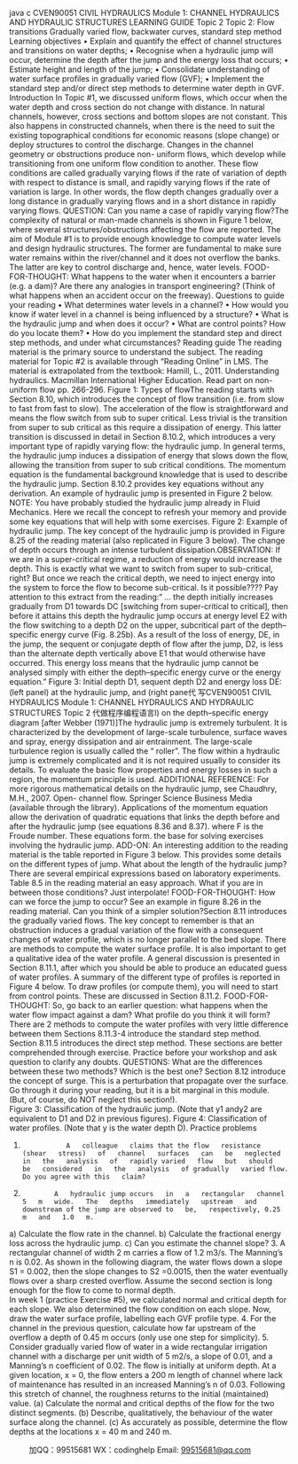 java c
CVEN90051 CIVIL HYDRAULICS 
Module    1:    CHANNEL HYDRAULICS AND HYDRAULIC STRUCTURES 
LEARNING GUIDE Topic 2
Topic 2: Flow transitions
Gradually varied flow, backwater curves, standard step method
Learning objectives 
•             Explain   and   quantify the   effect of channel structures   and   transitions   on   water   depths;
•             Recognise when   a   hydraulic jump will occur,   determine the   depth   after   the jump   and   the   energy   loss   that   occurs;
•             Estimate   height and   length   of the jump;
•          Consolidate   understanding   of   water   surface   profiles   in   gradually   varied   flow   (GVF);
• Implement the standard step   and/or   direct   step   methods to   determine   water   depth   in   GVF.
Introduction In   Topic   #1,   we   discussed    uniform   flows,   which   occur   when   the   water   depth   and   cross   section   do    not   change   with   distance. In natural   channels, however,   cross   sections   and bottom slopes   are not   constant. This   also happens in   constructed   channels,   when   there   is   the   need   to   suit the   existing   topographical   conditions   for   economic   reasons   (slope   change)   or   deploy   structures   to   control   the   discharge.   Changes   in   the   channel   geometry   or   obstructions   produce   non-   uniform   flows,   which   develop   while   transitioning   from   one   uniform   flow   condition   to   another.   These   flow   conditions   are   called gradually varying flows if   the   rate   of   variation   of   depth   with   respect   to   distance   is   small,   and rapidly varying flows if the   rate   of variation   is   large.   In   other   words, the   flow   depth   changes   gradually   over   a   long   distance   in   gradually   varying flows   and   in   a short   distance   in   rapidly varying flows.
QUESTION: Can you   name   a   case   of   rapidly varying flow?The   complexity   of   natural   or   man-made   channels   is   shown   in   Figure   1   below,   where   several   structures/obstructions   affecting   the   flow   are   reported.   The   aim   of   Module   #1   is   to   provide   enough   knowledge   to   compute   water   levels   and   design   hydraulic   structures.   The   former   are   fundamental   to   make   sure   water   remains   within   the   river/channel   and   it   does   not   overflow the   banks. The   latter   are   key to   control   discharge   and,   hence, water   levels.
FOOD-FOR-THOUGHT: What   happens   to   the   water   when   it   encounters   a   barrier   (e.g.   a   dam)?   Are   there   any   analogies   in transport   engineering?   (Think   of what   happens when   an   accident occur on   the   freeway).
Questions to guide your reading 
•            What   determines   water   levels   in   a   channel?
•             How   would   you   know   if   water   level   in   a   channel   is   being   influenced   by   a   structure?
•            What   is the   hydraulic jump   and when   does   it occur?
•            What   are   control   points?   How   do   you   locate   them?
•             How   do   you   implement   the   standard   step   and   direct   step   methods,   and   under   what   circumstances?
Reading guide The   reading   material   is the primary source to   understand the   subject. The   reading   material   for   Topic   #2   is   available   through   “Reading    Online”    in       LMS. The    material    is   extrapolated   from   the   textbook:      Hamill,      L.,   2011.      Understanding      hydraulics.   Macmillan   International   Higher   Education. Read part on non-uniform flow pp. 266-296. 
Figure 1: Types of flowThe   reading   starts   with Section 8.10,   which   introduces   the   concept   of   flow   transition   (i.e.   from   slow   to   fast      from   fast to   slow). The   acceleration   of the flow   is   straightforward   and   means the flow   switch   from   sub   to   super   critical.   Less   trivial   is   the   transition   from   super   to   sub   critical   as   this   require   a   dissipation   of   energy.   This   latter   transition   is   discussed   in   detail   in Section 8.10.2,   which      introduces   a   very    important   type    of    rapidly   varying   flow: the    hydraulic jump.    In    general   terms,   the   hydraulic   jump   induces   a   dissipation   of   energy   that   slows   down   the   flow,   allowing   the   transition   from   super   to   sub   critical   conditions.   The   momentum   equation   is   the   fundamental   background   knowledge   that   is   used   to   describe   the   hydraulic   jump.   Section 8.10.2   provides   key equations without any   derivation.   An   example   of   hydraulic jump   is   presented   in   Figure   2   below.
NOTE: You   have   probably   studied   the   hydraulic   jump   already   in   Fluid   Mechanics.   Here   we   recall   the   concept   to   refresh   your   memory and   provide some   key equations that   will   help   with   some   exercises.
Figure 2: Example of   hydraulic jump.
The   key   concept   of the   hydraulic jump   is   provided   in   Figure   8.25   of the   reading   material   (also   replicated   in   Figure   3   below). The   change of depth occurs through   an   intense turbulent   dissipation.OBSERVATION: If   we   are   in   a   super-critical   regime,   a   reduction   of   energy   would   increase   the   depth.   This   is   exactly   what   we   want to   switch from   super to   sub-critical,   right?   But   once we   reach   the   critical   depth,   we   need   to   inject   energy   into   the   system   to force the flow to   become sub-critical.   Is   it   possible????
Pay attention to this extract from   the   reading:“   … the depth initially increases gradually from D1    towards DC [switching   from   super-critical   to   critical], then before it attains this depth the hydraulic jump occurs at energy level E2 with the flow switching to a depth D2 on the upper, subcritical part of the depth–specific energy curve (Fig. 8.25b). As a result of the loss of energy, DE, in the jump, the sequent or conjugate depth of flow after the jump, D2, is less than the alternate depth vertically above    E1    that    would    otherwise    have occurred. This energy    loss means that the hydraulic jump cannot be analysed simply with either the depth–specific energy curve or the energy equation.” 
Figure 3: Initial   depth   D1,   sequent   depth   D2   and   energy   loss   DE:   (left   panel)   at   the   hydraulic   jump,   and   (right   pane代 写CVEN90051 CIVIL HYDRAULICS Module 1: CHANNEL HYDRAULICS AND HYDRAULIC STRUCTURES Topic 2
代做程序编程语言l)   on   the   depth–specific energy diagram   [after Webber   (1971)]The   hydraulic jump   is   extremely turbulent.   It   is   characterized   by the   development   of   large-scale turbulence,   surface waves   and   spray,   energy   dissipation   and   air   entrainment. The   large-scale turbulence   region   is   usually   called the “   roller”. The flow   within   a   hydraulic   jump    is    extremely    complicated    and    it    is    not   required   usually    to    consider   its   details.    To    evaluate    the   basic    flow   properties   and   energy   losses   in such   a   region, the   momentum   principle   is   used.
ADDITIONAL REFERENCE:   For   more   rigorous   mathematical   details   on   the   hydraulic   jump,   see Chaudhry, M.H., 2007. Open- channel flow. Springer Science  Business Media (available through the   library).
Applications   of the   momentum   equation   allow   the   derivation   of   quadratic   equations   that   links   the   depth   before   and   after   the   hydraulic   jump   (see equations 8.36 and   8.37).
where   F   is the   Froude   number. These equations form. the   base for   solving   exercises   involving the   hydraulic jump.
ADD-ON: An   interesting   addition to    the   reading   material   is the table   reported   in   Figure   3   below.   This   provides   some   details   on   the different types   of jump.
What   about the   length   of the   hydraulic jump? There   are   several   empirical   expressions   based   on   laboratory   experiments. Table   8.5   in the   reading   material an   easy approach. What   if you   are   in   between   those   conditions? Just   interpolate!
FOOD-FOR-THOUGHT: How   can   we   force   the   jump   to   occur?   See   an   example   in   figure   8.26   in   the   reading   material.   Can   you   think of a   simpler   solution?Section 8.11 introduces   the   gradually   varied   flows.   The   key   concept   to   remember   is   that   an   obstruction   induces   a   gradual   variation   of   the   flow   with   a   consequent   changes   of   water   profile,   which   is   no   longer   parallel   to   the   bed   slope.   There   are   methods   to   compute   the   water   surface   profile.   It   is   also   important   to   get   a   qualitative   idea   of   the   water   profile.   A   general   discussion   is   presented   in Section 8.11.1,   after   which   you   should   be   able   to   produce   an   educated   guess   of   water   profiles.   A   summary   of   the   different   type   of   profiles   is   reported   in   Figure   4   below.   To   draw   profiles   (or   compute   them),   you   will   need   to   start from   control   points. These are discussed   in Section 8.11.2.
FOOD-FOR-THOUGHT: So,   go   back   to   an   earlier   question:   what   happens   when   the   water   flow   impact   against   a   dam?   What   profile   do you think   it will form?There are 2 methods to compute the water profiles with very little   difference   between them Sections 8.11.3-4 introduce the standard step method. Section 8.11.5 introduces the direct step method. These sections are better   comprehended through   exercise.   Practice   before your workshop and ask   question   to   clarify   any   doubts.
QUESTIONS: What are the differences   between these   two   methods?   Which   is   the   best   one?
Section 8.12 introduce   the   concept   of   surge.   This   is   a   perturbation   that   propagate   over   the   surface.   Go   through   it   during your   reading,   but   it   is   a   bit   marginal   in this   module.   (But, of course, do   NOT   neglect   this   section!).  
Figure 3: Classification of the   hydraulic jump.   (Note that y1   andy2   are   equivalent   to   D1   and   D2   in   previous   figures).
Figure 4: Classification of water   profiles.   (Note that   y   is   the   water   depth   D).
Practice problems 
1.                A   colleague   claims that the flow   resistance   (shear   stress)   of   channel   surfaces   can   be   neglected   in   the   analysis   of   rapidly varied   flow   but   should   be   considered   in   the   analysis   of gradually   varied flow.   Do you agree with this   claim?
2.             A   hydraulic jump occurs   in   a   rectangular   channel   5   m   wide.   The   depths   immediately   upstream   and   downstream of the jump are observed to   be,   respectively, 0.25   m   and   1.0   m.
a)               Calculate the flow   rate   in the channel.
b)             Calculate the   fractional   energy   loss   across   the   hydraulic jump.
c)               Can you estimate the channel   slope?
3.                A   rectangular   channel   of width   2   m   carries   a flow   of   1.2   m3/s. The   Manning’s n is   0.02. As   shown   in the   following   diagram, the   water flows   down   a   slope S1      =   0.002,   then the   slope   changes to S2      =0.0015, then the   water   eventually flows   over   a   sharp   crested   overflow. Assume   the   second   section is   long enough for the flow to come to normal   depth.  
In week   1   (practice   Exercise #5), we   calculated   normal and   critical   depth for   each   slope.   We   also   determined   the   flow   condition   on   each   slope.   Now,   draw the water surface   profile,   labelling   each   GVF   profile type.
4.                For   the   channel   in   the    previous   question,   calculate   how   far    upstream   of   the   overflow   a   depth   of   0.45   m   occurs   (only   use one   step for simplicity).
5.                Consider   gradually   varied   flow   of   water    in   a   wide   rectangular   irrigation   channel   with   a   discharge   per   unit   width   of   5   m2/s,   a   slope   of   0.01,   and   a   Manning’s n coefficient   of   0.02. The   flow   is   initially   at   uniform   depth. At   a given location, x =   0, the flow   enters   a   200   m   length   of   channel where   lack   of   maintenance   has   resulted   in   an   increased   Manning’s n of 0.03.   Following this stretch of channel, the   roughness   returns to the initial (maintained) value. 
(a)                               Calculate the normal and critical depths of the flow for the two distinct segments.
(b)                               Describe,   qualitatively,   the    behaviour   of   the   water   surface   along   the   channel.
(c)                                  As   accurately   as   possible,   determine the   flow   depths   at   the   locations x =   40   m   and   240   m.







         
加QQ：99515681  WX：codinghelp  Email: 99515681@qq.com
